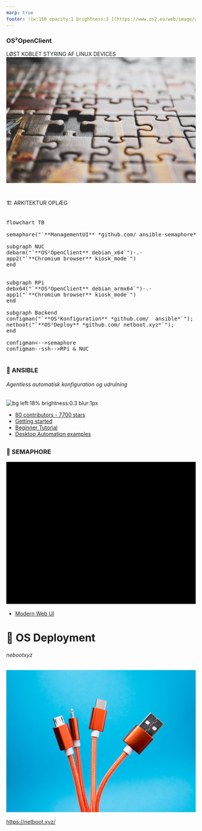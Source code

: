 ```yaml
---
marp: true
footer: ![w:150 opacity:1 brightness:3 ](https://www.os2.eu/web/image/website/1/logo/OS2%20%E2%80%93%20Offentligt%20digitaliseringsf%C3%A6llesskab?unique=8a4ead6)
---
```

<!--
theme: uncover
transition: dissolve
class:
 - invert
headingDivider: 2 
paginate: true
-->

### OS²OpenClient
<!--_footer: "" -->
<!--_header: ![w:240 opacity:0.9 brightness:2 ](https://www.os2.eu/web/image/website/1/logo/OS2%20%E2%80%93%20Offentligt%20digitaliseringsf%C3%A6llesskab?unique=8a4ead6) -->
LØST KOBLET STYRING AF LINUX DEVICES
![bg blur:2px brightness:0.5](../img/sigmund-B-x4VaIriRc-unsplash.jpg)


#
🏗️ ARKITEKTUR OPLÆG
<script type="module">
  import mermaid from 'https://cdn.jsdelivr.net/npm/mermaid@10/dist/mermaid.esm.min.mjs';
  mermaid.initialize({ startOnLoad: true });
</script>

<pre class="mermaid">

flowchart TB

semaphore("`**ManagementUI** *github.com/ ansible-semaphore* `");

subgraph NUC
debarm("`**OS²OpenClient** debian_x64`")-.-
app2("`**Chromium browser** kiosk_mode`")
end


subgraph RPi
debx64("`**OS²OpenClient** debian_armx64`")-.-
app1("`**Chromium browser** kiosk_mode`")
end

subgraph Backend
configman("`**OS²Konfiguration** *github.com/  ansible*`");
netboot("`**OS²Deploy** *github.com/ netboot.xyz*`");
end

configman<-->semaphore
configman--ssh-->RPi & NUC
</pre>

#
### 🔧 ANSIBLE
###### Agentless automatisk konfiguration og udrulning

![bg left:18% brightness:0.3 blur:1px](https://spacelift.io/_next/image?url=https%3A%2F%2Fspaceliftio.wpcomstaging.com%2Fwp-content%2Fuploads%2F2022%2F02%2F54.ansible.png&w=1920&q=100)

   - [80 contributors - 7700 stars](https://github.com/ansible)
   - [Getting started](https://docs.ansible.com/ansible/latest/getting_started/index.html)
   - [Beginner Tutorial](https://spacelift.io/blog/ansible-tutorial)
   - [Desktop Automation examples](https://beta-galaxy.ansible.com/ui/collections/?page_size=10&view_type=null&keywords=desktop&page=1)



##
### 🔮 SEMAPHORE
![bg right:54% brightness:0.6 blur:1px w:640](../img/semaphore.gif)
 - [Modern Web UI](https://www.ansible-semaphore.com/)


# 💽 OS Deployment
###### nebootxyz

![bg left:38% brightness:0.4 blur:2px](../img/lucian-alexe-yh0UtueiZ-I-unsplash.jpg)

https://netboot.xyz/
